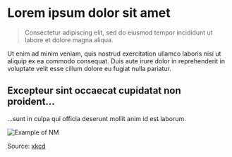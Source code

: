 # Lorem ipsum dolor sit amet

> Consectetur adipiscing elit, sed do eiusmod tempor incididunt ut labore et dolore magna aliqua.

Ut enim ad minim veniam, quis nostrud exercitation ullamco laboris nisi ut aliquip ex ea commodo consequat. Duis aute irure dolor in reprehenderit in voluptate velit esse cillum dolore eu fugiat nulla pariatur.

## Excepteur sint occaecat cupidatat non proident...

...sunt in culpa qui officia deserunt mollit anim id est laborum.

![Example of NM](https://imgs.xkcd.com/comics/chernobyl.png)

Source: [xkcd](https://xkcd.com/2163/)

<script src="https://api.salemove.com/salemove_integration.js"></script>
